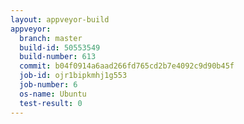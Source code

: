 ```yaml
---
layout: appveyor-build
appveyor:
  branch: master
  build-id: 50553549
  build-number: 613
  commit: b04f0914a6aad266fd765cd2b7e4092c9d90b45f
  job-id: ojr1bipkmhj1g553
  job-number: 6
  os-name: Ubuntu
  test-result: 0
---
```

